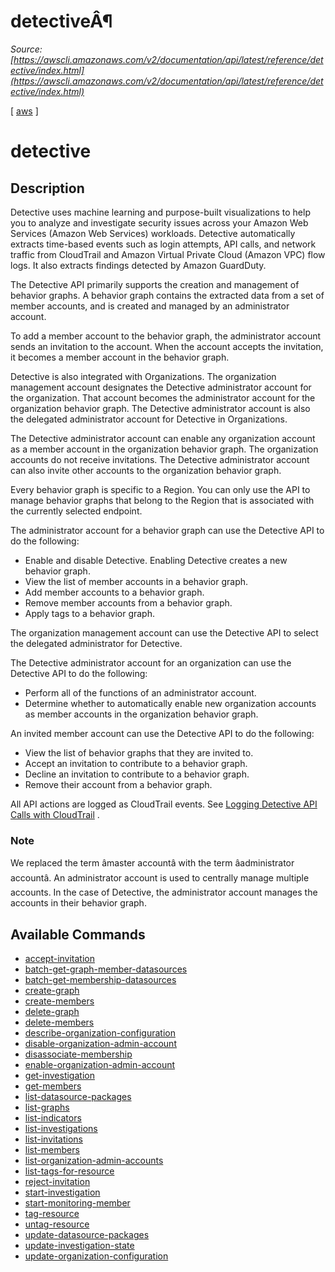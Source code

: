 # detectiveÂ¶

*Source: [https://awscli.amazonaws.com/v2/documentation/api/latest/reference/detective/index.html](https://awscli.amazonaws.com/v2/documentation/api/latest/reference/detective/index.html)*

[ [aws](https://awscli.amazonaws.com/v2/documentation/api/latest/reference/index.html#cli-aws) ]

# detective

## Description

Detective uses machine learning and purpose-built visualizations to help you to analyze and investigate security issues across your Amazon Web Services (Amazon Web Services) workloads. Detective automatically extracts time-based events such as login attempts, API calls, and network traffic from CloudTrail and Amazon Virtual Private Cloud (Amazon VPC) flow logs. It also extracts findings detected by Amazon GuardDuty.

The Detective API primarily supports the creation and management of behavior graphs. A behavior graph contains the extracted data from a set of member accounts, and is created and managed by an administrator account.

To add a member account to the behavior graph, the administrator account sends an invitation to the account. When the account accepts the invitation, it becomes a member account in the behavior graph.

Detective is also integrated with Organizations. The organization management account designates the Detective administrator account for the organization. That account becomes the administrator account for the organization behavior graph. The Detective administrator account is also the delegated administrator account for Detective in Organizations.

The Detective administrator account can enable any organization account as a member account in the organization behavior graph. The organization accounts do not receive invitations. The Detective administrator account can also invite other accounts to the organization behavior graph.

Every behavior graph is specific to a Region. You can only use the API to manage behavior graphs that belong to the Region that is associated with the currently selected endpoint.

The administrator account for a behavior graph can use the Detective API to do the following:

- Enable and disable Detective. Enabling Detective creates a new behavior graph.
- View the list of member accounts in a behavior graph.
- Add member accounts to a behavior graph.
- Remove member accounts from a behavior graph.
- Apply tags to a behavior graph.

The organization management account can use the Detective API to select the delegated administrator for Detective.

The Detective administrator account for an organization can use the Detective API to do the following:

- Perform all of the functions of an administrator account.
- Determine whether to automatically enable new organization accounts as member accounts in the organization behavior graph.

An invited member account can use the Detective API to do the following:

- View the list of behavior graphs that they are invited to.
- Accept an invitation to contribute to a behavior graph.
- Decline an invitation to contribute to a behavior graph.
- Remove their account from a behavior graph.

All API actions are logged as CloudTrail events. See [Logging Detective API Calls with CloudTrail](https://docs.aws.amazon.com/detective/latest/userguide/logging-using-cloudtrail.html) .

### Note

We replaced the term âmaster accountâ with the term âadministrator accountâ. An administrator account is used to centrally manage multiple accounts. In the case of Detective, the administrator account manages the accounts in their behavior graph.

## Available Commands

- [accept-invitation](https://awscli.amazonaws.com/v2/documentation/api/latest/reference/detective/accept-invitation.html)
- [batch-get-graph-member-datasources](https://awscli.amazonaws.com/v2/documentation/api/latest/reference/detective/batch-get-graph-member-datasources.html)
- [batch-get-membership-datasources](https://awscli.amazonaws.com/v2/documentation/api/latest/reference/detective/batch-get-membership-datasources.html)
- [create-graph](https://awscli.amazonaws.com/v2/documentation/api/latest/reference/detective/create-graph.html)
- [create-members](https://awscli.amazonaws.com/v2/documentation/api/latest/reference/detective/create-members.html)
- [delete-graph](https://awscli.amazonaws.com/v2/documentation/api/latest/reference/detective/delete-graph.html)
- [delete-members](https://awscli.amazonaws.com/v2/documentation/api/latest/reference/detective/delete-members.html)
- [describe-organization-configuration](https://awscli.amazonaws.com/v2/documentation/api/latest/reference/detective/describe-organization-configuration.html)
- [disable-organization-admin-account](https://awscli.amazonaws.com/v2/documentation/api/latest/reference/detective/disable-organization-admin-account.html)
- [disassociate-membership](https://awscli.amazonaws.com/v2/documentation/api/latest/reference/detective/disassociate-membership.html)
- [enable-organization-admin-account](https://awscli.amazonaws.com/v2/documentation/api/latest/reference/detective/enable-organization-admin-account.html)
- [get-investigation](https://awscli.amazonaws.com/v2/documentation/api/latest/reference/detective/get-investigation.html)
- [get-members](https://awscli.amazonaws.com/v2/documentation/api/latest/reference/detective/get-members.html)
- [list-datasource-packages](https://awscli.amazonaws.com/v2/documentation/api/latest/reference/detective/list-datasource-packages.html)
- [list-graphs](https://awscli.amazonaws.com/v2/documentation/api/latest/reference/detective/list-graphs.html)
- [list-indicators](https://awscli.amazonaws.com/v2/documentation/api/latest/reference/detective/list-indicators.html)
- [list-investigations](https://awscli.amazonaws.com/v2/documentation/api/latest/reference/detective/list-investigations.html)
- [list-invitations](https://awscli.amazonaws.com/v2/documentation/api/latest/reference/detective/list-invitations.html)
- [list-members](https://awscli.amazonaws.com/v2/documentation/api/latest/reference/detective/list-members.html)
- [list-organization-admin-accounts](https://awscli.amazonaws.com/v2/documentation/api/latest/reference/detective/list-organization-admin-accounts.html)
- [list-tags-for-resource](https://awscli.amazonaws.com/v2/documentation/api/latest/reference/detective/list-tags-for-resource.html)
- [reject-invitation](https://awscli.amazonaws.com/v2/documentation/api/latest/reference/detective/reject-invitation.html)
- [start-investigation](https://awscli.amazonaws.com/v2/documentation/api/latest/reference/detective/start-investigation.html)
- [start-monitoring-member](https://awscli.amazonaws.com/v2/documentation/api/latest/reference/detective/start-monitoring-member.html)
- [tag-resource](https://awscli.amazonaws.com/v2/documentation/api/latest/reference/detective/tag-resource.html)
- [untag-resource](https://awscli.amazonaws.com/v2/documentation/api/latest/reference/detective/untag-resource.html)
- [update-datasource-packages](https://awscli.amazonaws.com/v2/documentation/api/latest/reference/detective/update-datasource-packages.html)
- [update-investigation-state](https://awscli.amazonaws.com/v2/documentation/api/latest/reference/detective/update-investigation-state.html)
- [update-organization-configuration](https://awscli.amazonaws.com/v2/documentation/api/latest/reference/detective/update-organization-configuration.html)
